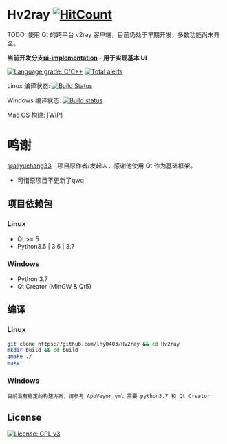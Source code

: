 # Hv2ray [![HitCount](http://hits.dwyl.io/lhy0403/Hv2ray.svg)](http://hits.dwyl.io/lhy0403/Hv2ray)

TODO: 使用 Qt 的跨平台 v2ray 客户端，目前仍处于早期开发，多数功能尚未齐全。

**当前开发分支[ui-implementation](https://github.com/lhy0403/Hv2ray/tree/ui-implementation) - 用于实现基本 UI**

[![Language grade: C/C++](https://img.shields.io/lgtm/grade/cpp/g/lhy0403/Hv2ray.svg?logo=lgtm&logoWidth=18)](https://lgtm.com/projects/g/lhy0403/Hv2ray/context:cpp) [![Total alerts](https://img.shields.io/lgtm/alerts/g/lhy0403/Hv2ray.svg?logo=lgtm&logoWidth=18)](https://lgtm.com/projects/g/lhy0403/Hv2ray/alerts/)

Linux 编译状态:
[![Build Status](https://travis-ci.com/lhy0403/Hv2ray.svg?branch=master)](https://travis-ci.com/lhy0403/Hv2ray)

Windows 编译状态:
[![Build status](https://ci.appveyor.com/api/projects/status/ml51d2s41pqmfgme/branch/master?svg=true)](https://ci.appveyor.com/project/lhy0403/hv2ray/branch/master)

Mac OS 构建: 
\[WIP]

# 鸣谢
[@aliyuchang33](https://github.com/aliyuchang33) - 项目原作者/发起人，感谢他使用 Qt 作为基础框架。 
 - 可惜原项目不更新了qwq

## 项目依赖包
### Linux
- Qt >= 5
- Python3.5 | 3.6 | 3.7
### Windows 
- Python 3.7
- Qt Creator (MinGW & Qt5)

## 编译
### Linux
```bash
git clone https://github.com/lhy0403/Hv2ray && cd Hv2ray
mkdir build && cd build
qmake ./
make
```
### Windows
`目前没有稳定的构建方案，请参考 AppVeyor.yml 需要 python3.7 和 Qt Creator`

## License

[![License: GPL v3](https://img.shields.io/badge/License-GPL%20v3-blue.svg)](https://www.gnu.org/licenses/gpl-3.0)
